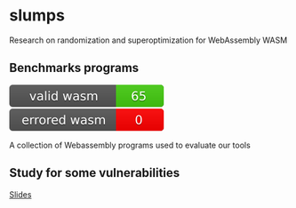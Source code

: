 # slumps
Research on randomization and superoptimization for WebAssembly WASM 

## Benchmarks programs

![valid](utils/compile_and_verify/valid_badge.svg) 
![error](utils/compile_and_verify/error_badge.svg)

A collection of Webassembly programs used to evaluate our tools

## Study for some vulnerabilities

[Slides](https://jacarte.github.io/wasm_presentation/)
